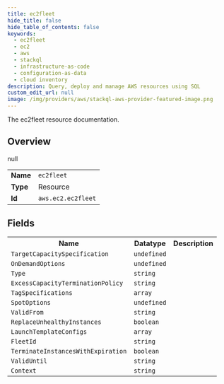 ```yaml
---
title: ec2fleet
hide_title: false
hide_table_of_contents: false
keywords:
  - ec2fleet
  - ec2
  - aws
  - stackql
  - infrastructure-as-code
  - configuration-as-data
  - cloud inventory
description: Query, deploy and manage AWS resources using SQL
custom_edit_url: null
image: /img/providers/aws/stackql-aws-provider-featured-image.png
---
```

The ec2fleet resource documentation.

## Overview
<table><tbody>
<tr><td><b>Name</b></td><td><code>ec2fleet</code></td></tr>
<tr><td><b>Type</b></td><td>Resource</td></tr>
null
<tr><td><b>Id</b></td><td><code>aws.ec2.ec2fleet</code></td></tr>
</tbody></table>

## Fields
<table><tbody>
<tr><th>Name</th><th>Datatype</th><th>Description</th></tr>
<tr><td><code>TargetCapacitySpecification</code></td><td><code>undefined</code></td><td></td></tr><tr><td><code>OnDemandOptions</code></td><td><code>undefined</code></td><td></td></tr><tr><td><code>Type</code></td><td><code>string</code></td><td></td></tr><tr><td><code>ExcessCapacityTerminationPolicy</code></td><td><code>string</code></td><td></td></tr><tr><td><code>TagSpecifications</code></td><td><code>array</code></td><td></td></tr><tr><td><code>SpotOptions</code></td><td><code>undefined</code></td><td></td></tr><tr><td><code>ValidFrom</code></td><td><code>string</code></td><td></td></tr><tr><td><code>ReplaceUnhealthyInstances</code></td><td><code>boolean</code></td><td></td></tr><tr><td><code>LaunchTemplateConfigs</code></td><td><code>array</code></td><td></td></tr><tr><td><code>FleetId</code></td><td><code>string</code></td><td></td></tr><tr><td><code>TerminateInstancesWithExpiration</code></td><td><code>boolean</code></td><td></td></tr><tr><td><code>ValidUntil</code></td><td><code>string</code></td><td></td></tr><tr><td><code>Context</code></td><td><code>string</code></td><td></td></tr>
</tbody></table>